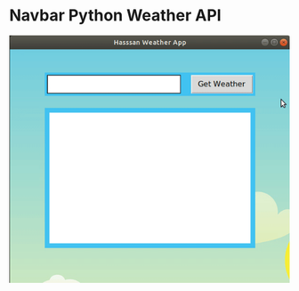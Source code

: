 # Navbar Python Weather API

![Alt text](https://github.com/Hassan-Mallah/WeatherPy/blob/master/WeatherApp.gif)
